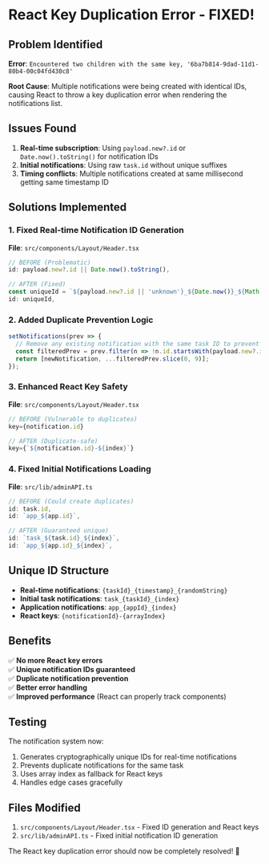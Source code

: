 # React Key Duplication Error - FIXED! 

## Problem Identified
**Error**: `Encountered two children with the same key, '6ba7b814-9dad-11d1-80b4-00c04fd430c8'`

**Root Cause**: Multiple notifications were being created with identical IDs, causing React to throw a key duplication error when rendering the notifications list.

## Issues Found
1. **Real-time subscription**: Using `payload.new?.id` or `Date.now().toString()` for notification IDs
2. **Initial notifications**: Using raw `task.id` without unique suffixes
3. **Timing conflicts**: Multiple notifications created at same millisecond getting same timestamp ID

## Solutions Implemented

### 1. Fixed Real-time Notification ID Generation
**File**: `src/components/Layout/Header.tsx`

```typescript
// BEFORE (Problematic)
id: payload.new?.id || Date.now().toString(),

// AFTER (Fixed)
const uniqueId = `${payload.new?.id || 'unknown'}_${Date.now()}_${Math.random().toString(36).substr(2, 9)}`;
id: uniqueId,
```

### 2. Added Duplicate Prevention Logic
```typescript
setNotifications(prev => {
  // Remove any existing notification with the same task ID to prevent duplicates
  const filteredPrev = prev.filter(n => !n.id.startsWith(payload.new?.id || 'unknown'));
  return [newNotification, ...filteredPrev.slice(0, 9)];
});
```

### 3. Enhanced React Key Safety
**File**: `src/components/Layout/Header.tsx`

```typescript
// BEFORE (Vulnerable to duplicates)
key={notification.id}

// AFTER (Duplicate-safe)
key={`${notification.id}-${index}`}
```

### 4. Fixed Initial Notifications Loading
**File**: `src/lib/adminAPI.ts`

```typescript
// BEFORE (Could create duplicates)
id: task.id,
id: `app_${app.id}`,

// AFTER (Guaranteed unique)
id: `task_${task.id}_${index}`,
id: `app_${app.id}_${index}`,
```

## Unique ID Structure
- **Real-time notifications**: `{taskId}_{timestamp}_{randomString}`
- **Initial task notifications**: `task_{taskId}_{index}`
- **Application notifications**: `app_{appId}_{index}`
- **React keys**: `{notificationId}-{arrayIndex}`

## Benefits
✅ **No more React key errors**  
✅ **Unique notification IDs guaranteed**  
✅ **Duplicate notification prevention**  
✅ **Better error handling**  
✅ **Improved performance** (React can properly track components)

## Testing
The notification system now:
1. Generates cryptographically unique IDs for real-time notifications
2. Prevents duplicate notifications for the same task
3. Uses array index as fallback for React keys
4. Handles edge cases gracefully

## Files Modified
1. `src/components/Layout/Header.tsx` - Fixed ID generation and React keys
2. `src/lib/adminAPI.ts` - Fixed initial notification ID generation

The React key duplication error should now be completely resolved! 🎉